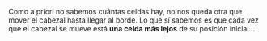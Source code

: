 Como a priori no sabemos cuántas celdas hay, no nos queda otra que mover el cabezal hasta llegar al borde. Lo que sí sabemos es que cada vez que el cabezal se mueve está **una celda más lejos** de su posición inicial...